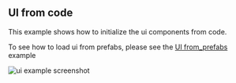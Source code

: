 ## UI from code

This example shows how to initialize the ui components from code.

To see how to load ui from prefabs, please see the [UI from_prefabs](../ui_from_prefab) example    

![ui example screenshot](./screenshot.png)
